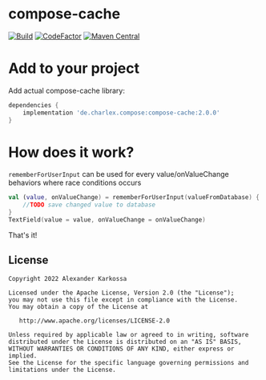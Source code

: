 # compose-cache
<a href="https://github.com/Ch4rl3x/compose-cache/actions?query=workflow%3ABuild"><img src="https://github.com/ch4rl3x/compose-cache/actions/workflows/build.yml/badge.svg" alt="Build"></a>
<a href="https://www.codefactor.io/repository/github/ch4rl3x/compose-cache"><img src="https://www.codefactor.io/repository/github/ch4rl3x/compose-cache/badge" alt="CodeFactor" /></a>
<a href="https://repo1.maven.org/maven2/de/charlex/compose/compose-cache/"><img src="https://img.shields.io/maven-central/v/de.charlex.compose/compose-cache" alt="Maven Central" /></a>

# Add to your project

Add actual compose-cache library:

```groovy
dependencies {
    implementation 'de.charlex.compose:compose-cache:2.0.0'
}
```

# How does it work?

`rememberForUserInput` can be used for every value/onValueChange behaviors where race conditions occurs

```kotlin
val (value, onValueChange) = rememberForUserInput(valueFromDatabase) {
    //TODO save changed value to database
}
TextField(value = value, onValueChange = onValueChange)
```

That's it!

License
--------

    Copyright 2022 Alexander Karkossa
    
    Licensed under the Apache License, Version 2.0 (the "License");
    you may not use this file except in compliance with the License.
    You may obtain a copy of the License at
    
       http://www.apache.org/licenses/LICENSE-2.0
    
    Unless required by applicable law or agreed to in writing, software
    distributed under the License is distributed on an "AS IS" BASIS,
    WITHOUT WARRANTIES OR CONDITIONS OF ANY KIND, either express or implied.
    See the License for the specific language governing permissions and
    limitations under the License.
